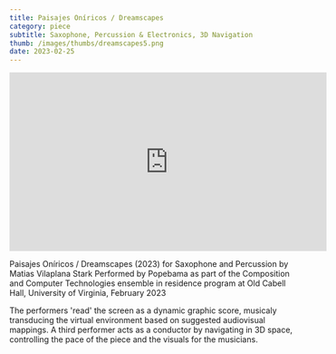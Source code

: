 ```yaml
---
title: Paisajes Oníricos / Dreamscapes
category: piece
subtitle: Saxophone, Percussion & Electronics, 3D Navigation
thumb: /images/thumbs/dreamscapes5.png
date: 2023-02-25
---
```


<iframe width="560" height="315" src="https://www.youtube.com/embed/PWX_CnPkJYE" title="YouTube video player" frameborder="0" allow="accelerometer; autoplay; clipboard-write; encrypted-media; gyroscope; picture-in-picture; web-share" allowfullscreen></iframe>

Paisajes Oníricos / Dreamscapes (2023) for Saxophone and Percussion by Matias Vilaplana Stark
Performed by Popebama as part of the Composition and Computer Technologies ensemble in residence program at Old Cabell Hall, University of Virginia, February 2023

The performers 'read' the screen as a dynamic graphic score, musicaly transducing the virtual environment based on suggested audiovisual mappings. A third performer acts as a conductor by navigating in 3D space, controlling the pace of the piece and the visuals for the musicians.
